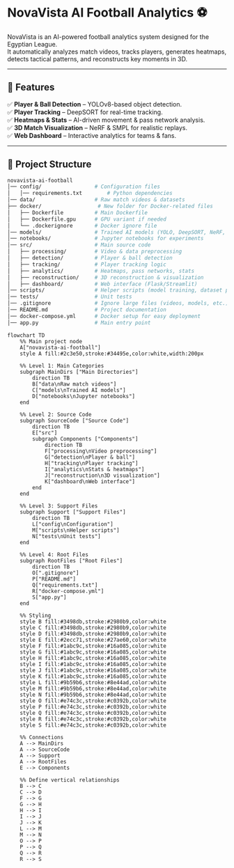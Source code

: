 # NovaVista AI Football Analytics ⚽  

NovaVista is an AI-powered football analytics system designed for the Egyptian League.  
It automatically analyzes match videos, tracks players, generates heatmaps, detects tactical patterns, and reconstructs key moments in 3D.  

---

## 🚀 Features  
✅ **Player & Ball Detection** – YOLOv8-based object detection.  
✅ **Player Tracking** – DeepSORT for real-time tracking.  
✅ **Heatmaps & Stats** – AI-driven movement & pass network analysis.  
✅ **3D Match Visualization** – NeRF & SMPL for realistic replays.  
✅ **Web Dashboard** – Interactive analytics for teams & fans.  

---

## 📂 Project Structure  

```bash
novavista-ai-football
│── config/                 # Configuration files
│   │── requirements.txt        # Python dependencies
│── data/                   # Raw match videos & datasets
├── docker/                  # New folder for Docker-related files
│   ├── Dockerfile          # Main Dockerfile
│   ├── Dockerfile.gpu      # GPU variant if needed
│   └── .dockerignore       # Docker ignore file
│── models/                 # Trained AI models (YOLO, DeepSORT, NeRF, etc.)
│── notebooks/              # Jupyter notebooks for experiments
│── src/                    # Main source code
│   ├── processing/         # Video & data preprocessing
│   ├── detection/          # Player & ball detection
│   ├── tracking/           # Player tracking logic
│   ├── analytics/          # Heatmaps, pass networks, stats
│   ├── reconstruction/     # 3D reconstruction & visualization
│   ├── dashboard/          # Web interface (Flask/Streamlit)
│── scripts/                # Helper scripts (model training, dataset processing)
│── tests/                  # Unit tests
│── .gitignore              # Ignore large files (videos, models, etc.)
│── README.md               # Project documentation
│── docker-compose.yml      # Docker setup for easy deployment
│── app.py                  # Main entry point
```


``` mermaid 
flowchart TD
    %% Main project node
    A["novavista-ai-football"]
    style A fill:#2c3e50,stroke:#34495e,color:white,width:200px

    %% Level 1: Main Categories
    subgraph MainDirs ["Main Directories"]
        direction TB
        B["data\nRaw match videos"]
        C["models\nTrained AI models"]
        D["notebooks\nJupyter notebooks"]
    end
    
    %% Level 2: Source Code
    subgraph SourceCode ["Source Code"]
        direction TB
        E["src"]
        subgraph Components ["Components"]
            direction TB
            F["processing\nVideo preprocessing"]
            G["detection\nPlayer & ball"]
            H["tracking\nPlayer tracking"]
            I["analytics\nStats & heatmaps"]
            J["reconstruction\n3D visualization"]
            K["dashboard\nWeb interface"]
        end
    end
    
    %% Level 3: Support Files
    subgraph Support ["Support Files"]
        direction TB
        L["config\nConfiguration"]
        M["scripts\nHelper scripts"]
        N["tests\nUnit tests"]
    end
    
    %% Level 4: Root Files
    subgraph RootFiles ["Root Files"]
        direction TB
        O[".gitignore"]
        P["README.md"]
        Q["requirements.txt"]
        R["docker-compose.yml"]
        S["app.py"]
    end

    %% Styling
    style B fill:#3498db,stroke:#2980b9,color:white
    style C fill:#3498db,stroke:#2980b9,color:white
    style D fill:#3498db,stroke:#2980b9,color:white
    style E fill:#2ecc71,stroke:#27ae60,color:white
    style F fill:#1abc9c,stroke:#16a085,color:white
    style G fill:#1abc9c,stroke:#16a085,color:white
    style H fill:#1abc9c,stroke:#16a085,color:white
    style I fill:#1abc9c,stroke:#16a085,color:white
    style J fill:#1abc9c,stroke:#16a085,color:white
    style K fill:#1abc9c,stroke:#16a085,color:white
    style L fill:#9b59b6,stroke:#8e44ad,color:white
    style M fill:#9b59b6,stroke:#8e44ad,color:white
    style N fill:#9b59b6,stroke:#8e44ad,color:white
    style O fill:#e74c3c,stroke:#c0392b,color:white
    style P fill:#e74c3c,stroke:#c0392b,color:white
    style Q fill:#e74c3c,stroke:#c0392b,color:white
    style R fill:#e74c3c,stroke:#c0392b,color:white
    style S fill:#e74c3c,stroke:#c0392b,color:white

    %% Connections
    A --> MainDirs
    A --> SourceCode
    A --> Support
    A --> RootFiles
    E --> Components
    
    %% Define vertical relationships
    B --> C
    C --> D
    F --> G
    G --> H
    H --> I
    I --> J
    J --> K
    L --> M
    M --> N
    O --> P
    P --> Q
    Q --> R
    R --> S
```
